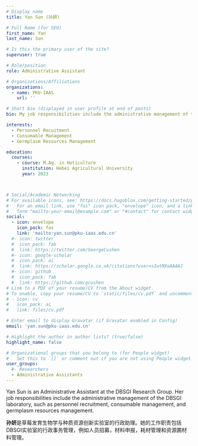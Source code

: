 ```yaml
---
# Display name
title: Yan Sun (孙妍)

# Full Name (for SEO)
first_name: Yan
last_name: Sun

# Is this the primary user of the site?
superuser: true

# Role/position
role: Administrative Assistant

# Organizations/Affiliations
organizations:
  - name: PKU-IAAS
    url: ''

# Short bio (displayed in user profile at end of posts)
bio: My job responsibilities include the administrative management of the DBSGI laboratory, including personnel allocation, consumable management, and resource garden material management.

interests:
  - Personnel Recuitment
  - Consumable Management
  - Germplasm Resources Management

education:
  courses:
    - course: M.Ag. in Hoticulture
      institution: Hebei Agricultural University
      year: 2023



# Social/Academic Networking
# For available icons, see: https://docs.hugoblox.com/getting-started/page-builder/#icons
#   For an email link, use "fas" icon pack, "envelope" icon, and a link in the
#   form "mailto:your-email@example.com" or "#contact" for contact widget.
social:
  - icon: envelope
    icon_pack: fas
    link: 'mailto:yan.sun@pku-iaas.edu.cn'
  #- icon: twitter
  #  icon_pack: fab
  #  link: https://twitter.com/GeorgeCushen
  #- icon: google-scholar
  #  icon_pack: ai
  #  link: https://scholar.google.co.uk/citations?user=sIwtMXoAAAAJ
  #- icon: github
  #  icon_pack: fab
  #  link: https://github.com/gcushen
# Link to a PDF of your resume/CV from the About widget.
# To enable, copy your resume/CV to `static/files/cv.pdf` and uncomment the lines below.
# - icon: cv
#   icon_pack: ai
#   link: files/cv.pdf

# Enter email to display Gravatar (if Gravatar enabled in Config)
email: 'yan.sun@pku-iaas.edu.cn'

# Highlight the author in author lists? (true/false)
highlight_name: false

# Organizational groups that you belong to (for People widget)
#   Set this to `[]` or comment out if you are not using People widget.
user_groups:
  #- Researchers
  - Administrative Assistants
---
```


Yan Sun is an Administrative Assistant at the DBSGI Research Group. Her job responsibilities include the administrative management of the DBSGI laboratory, such as personnel recruitment, consumable management, and germplasm resources management.

**孙妍**是草莓发育生物学与种质资源创新实验室的行政助理。她的工作职责包括DBSGI实验室的行政事务管理，例如人员招募，材料申报，耗材管理和资源圃材料管理。
